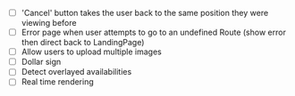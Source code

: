 - [ ] 'Cancel' button takes the user back to the same position they were viewing before
- [ ] Error page when user attempts to go to an undefined Route (show error then direct back to LandingPage)
- [ ] Allow users to upload multiple images
- [ ] Dollar sign
- [ ] Detect overlayed availabilities
- [ ] Real time rendering